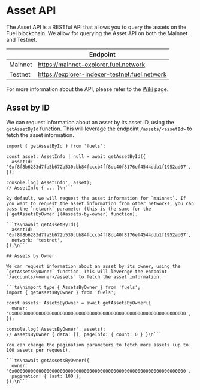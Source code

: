 # Asset API

The Asset API is a RESTful API that allows you to query the assets on the Fuel blockchain. We allow for querying the Asset API on both the Mainnet and Testnet.

|         | Endpoint                                      |
| ------- | --------------------------------------------- |
| Mainnet | https://mainnet-explorer.fuel.network         |
| Testnet | https://explorer-indexer-testnet.fuel.network |

For more information about the API, please refer to the [Wiki](https://github.com/FuelLabs/fuel-explorer/wiki/Assets-API#) page.

## Asset by ID

We can request information about an asset by its asset ID, using the `getAssetById` function. This will leverage the endpoint `/assets/<assetId>` to fetch the asset information.

```ts\nimport type { AssetInfo } from 'fuels';
import { getAssetById } from 'fuels';

const asset: AssetInfo | null = await getAssetById({
  assetId: '0xf8f8b6283d7fa5b672b530cbb84fcccb4ff8dc40f8176ef4544ddb1f1952ad07',
});

console.log('AssetInfo', asset);
// AssetInfo { ... }\n```

By default, we will request the asset information for `mainnet`. If you want to request the asset information from other networks, you can pass the `network` parameter (this is the same for the [`getAssetsByOwner`](#assets-by-owner) function).

```ts\nawait getAssetById({
  assetId: '0xf8f8b6283d7fa5b672b530cbb84fcccb4ff8dc40f8176ef4544ddb1f1952ad07',
  network: 'testnet',
});\n```

## Assets by Owner

We can request information about an asset by its owner, using the `getAssetsByOwner` function. This will leverage the endpoint `/accounts/<owner>/assets` to fetch the asset information.

```ts\nimport type { AssetsByOwner } from 'fuels';
import { getAssetsByOwner } from 'fuels';

const assets: AssetsByOwner = await getAssetsByOwner({
  owner: '0x0000000000000000000000000000000000000000000000000000000000000000',
});

console.log('AssetsByOwner', assets);
// AssetsByOwner { data: [], pageInfo: { count: 0 } }\n```

You can change the pagination parameters to fetch more assets (up to 100 assets per request).

```ts\nawait getAssetsByOwner({
  owner: '0x0000000000000000000000000000000000000000000000000000000000000000',
  pagination: { last: 100 },
});\n```
